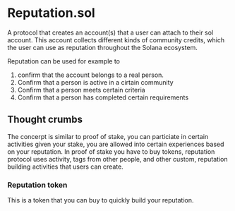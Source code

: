 # Reputation.sol

A protocol that creates an account(s) that a user can attach to their sol account. This account collects different kinds of community credits, 
which the user can use as reputation throughout the Solana ecosystem.

Reputation can be used for example to
 <ol>
    <li/>confirm that the account belongs to a real person.</li>
    <li/>Confirm that a person is active in a cirtain community</li>
    <li/>Confirm that a person meets certain criteria</li>
    <li/>Confirm that a person has completed certain requirements</li>
 </ol>


## Thought crumbs 
The concerpt is similar to proof of stake, you can particiate in certain activities given your stake,
you are allowed into certain experiences based on your reputation.
In proof of stake you have to buy tokens, reputation protocol uses activity, tags from other people,
and other custom, reputation building activities that users can create.

### Reputation token
This is a token that you can buy to quickly build your reputation.

